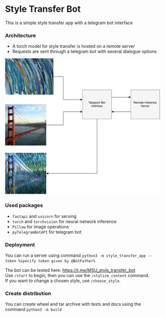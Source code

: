 # Style Transfer Bot

This is a simple style transfer app with a telegram bot interface

### Architecture

- A torch model for style transfer is hosted on a remote server
- Requests are sent through a telegram bot with several dialogue options

<img src="transfer_diagram.png" width="600"/>

### Used packages

- `fastapi` and `uvicorn` for serving
- `torch` and `torchvision` for neural network inference
- `Pillow` for image operations
- `pyTelegramBotAPI` for telegram bot

### Deployment

You can run a server using command `python3 -m style_transfer_app --token %specify token given by @BotFather%`

The bot can be tested here: https://t.me/MSU_style_transfer_bot \
Use ```/start``` to begin, then you can use the ```/stylize_content``` command. \
If you want to change a chosen style, use ```/choose_style```.

### Create distribution

You can create wheel and tar archive with tests and docs using the command ```python3 -m build```
